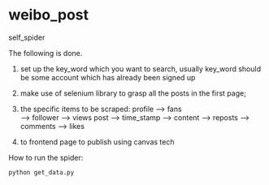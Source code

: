# weibo_post

self_spider

The following is done.

1. set up the key_word which you want to search, usually key_word should be some account which has already been signed up

2. make use of selenium library to grasp all the posts in the first page;

3. the specific items to be scraped:
                profile --> fans  
                     --> follower
                     --> views
                post --> time_stamp
                     --> content
                     --> reposts
                     --> comments
                     --> likes

4. to frontend page to publish using canvas tech


How to run the spider:

    python get_data.py
